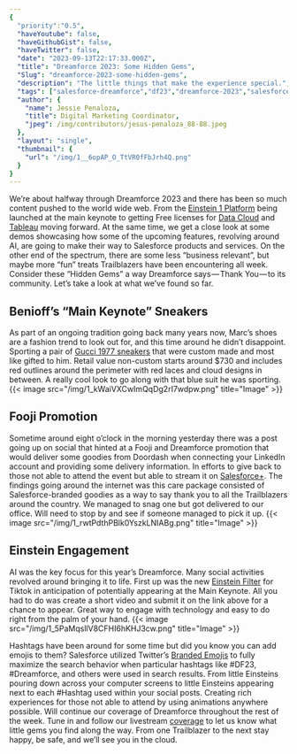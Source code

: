 ```yaml
---
{
  "priority":"0.5",
  "haveYoutube": false,
  "haveGithubGist": false,
  "haveTwitter": false,
  "date": "2023-09-13T22:17:33.000Z",
  "title": "Dreamforce 2023: Some Hidden Gems",
  "Slug": "dreamforce-2023-some-hidden-gems",
  "description": "The little things that make the experience special.",
  "tags": ["salesforce-dreamforce","df23","dreamforce-2023","salesforce","dreamforce"],
  "author": {
    "name": Jessie Penaloza,
    "title": Digital Marketing Coordinator,
    "jpeg": /img/contributors/jesus-penaloza_88-88.jpeg
  },
  "layout": "single",
  "thumbnail": {
    "url": "/img/1__6opAP_O_TtVR0fFbJrh4Q.png"
  }
}
---
```

We’re about halfway through Dreamforce 2023 and there has been so much content pushed to the world wide web. From the [Einstein 1 Platform](https://www.salesforce.com/news/press-releases/2023/09/12/salesforce-platform-news-dreamforce/) being launched at the main keynote to getting Free licenses for [Data Cloud](https://www.salesforce.com/products/data/) and [Tableau](https://www.tableau.com/solutions/salesforce) moving forward. At the same time, we get a close look at some demos showcasing how some of the upcoming features, revolving around AI, are going to make their way to Salesforce products and services.
On the other end of the spectrum, there are some less “business relevant”, but maybe more “fun” treats Trailblazers have been encountering all week. Consider these “Hidden Gems” a way Dreamforce says — Thank You — to its community. Let’s take a look at what we’ve found so far.

## Benioff’s “Main Keynote” Sneakers

As part of an ongoing tradition going back many years now, Marc’s shoes are a fashion trend to look out for, and this time around he didn’t disappoint. Sporting a pair of [Gucci 1977 sneakers](https://www.gucci.com/us/en/pr/men/shoes-for-men/sneakers-for-men/low-top-sneakers-for-men/mens-gg-gucci-tennis-1977-sneaker-p-606111HVK209766) that were custom made and most like gifted to him. Retail value non-custom starts around $730 and includes red outlines around the perimeter with red laces and cloud designs in between. A really cool look to go along with that blue suit he was sporting.
{{< image src="/img/1_kWaiVXCwImQqDg2rI7wdpw.png" title="Image" >}}


## Fooji Promotion

Sometime around eight o’clock in the morning yesterday there was a post going up on social that hinted at a Fooji and Dreamforce promotion that would deliver some goodies from Doordash when connecting your LinkedIn account and providing some delivery information. In efforts to give back to those not able to attend the event but able to stream it on [Salesforce+](https://www.salesforce.com/plus). The findings going around the internet was this care package consisted of Salesforce-branded goodies as a way to say thank you to all the Trailblazers around the country. We managed to snag one but got delivered to our office. Will need to stop by and see if someone managed to pick it up.
{{< image src="/img/1_rwtPdthPBlk0YszkLNIABg.png" title="Image" >}}


## Einstein Engagement

AI was the key focus for this year’s Dreamforce. Many social activities revolved around bringing it to life. First up was the new [Einstein Filter](https://forms.gle/YCUNreKEiBvg3otf9) for Tiktok in anticipation of potentially appearing at the Main Keynote. All you had to do was create a short video and submit it on the link above for a chance to appear. Great way to engage with technology and easy to do right from the palm of your hand.
{{< image src="/img/1_5PaMqsllV8CFHI6hKHJ3cw.png" title="Image" >}}

Hashtags have been around for some time but did you know you can add emojis to them? Salesforce utilized Twitter’s [Branded Emojis](https://marketing.twitter.com/en_gb/insights/best-practices-for-supercharging-campaigns-with-branded-emojis) to fully maximize the search behavior when particular hashtags like #DF23, #Dreamforce, and others were used in search results. From little Einsteins pouring down across your computer screens to little Einsteins appearing next to each #Hashtag used within your social posts.
Creating rich experiences for those not able to attend by using animations anywhere possible. Will continue our coverage of Dreamforce throughout the rest of the week. Tune in and follow our livestream [coverage](https://medium.com/creme-de-la-crm/dreamforce-2023-join-us-live-from-the-comfort-of-your-desk-eff693a310d2) to let us know what little gems you find along the way.
From one Trailblazer to the next stay happy, be safe, and we’ll see you in the cloud.
